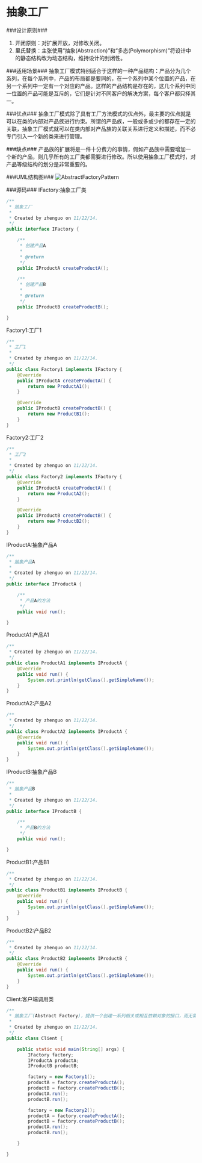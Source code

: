 抽象工厂
========

###设计原则###
1. 开闭原则：对扩展开放，对修改关闭。
2. 里氏替换：主张使用“抽象(Abstraction)”和“多态(Polymorphism)”将设计中的静态结构改为动态结构，维持设计的封闭性。

###适用场景###
  抽象工厂模式特别适合于这样的一种产品结构：产品分为几个系列，在每个系列中，产品的布局都是要同的，在一个系列中某个位置的产品，在另一个系列中一定有一个对应的产品。这样的产品结构是存在的，这几个系列中同一位置的产品可能是互斥的，它们是针对不同客户的解决方案，每个客户都只择其一。

###优点###
  抽象工厂模式除了具有工厂方法模式的优点外，最主要的优点就是可以在类的内部对产品族进行约束。所谓的产品族，一般或多或少的都存在一定的关联，抽象工厂模式就可以在类内部对产品族的关联关系进行定义和描述，而不必专门引入一个新的类来进行管理。

###缺点###
  产品族的扩展将是一件十分费力的事情，假如产品族中需要增加一个新的产品，则几乎所有的工厂类都需要进行修改。所以使用抽象工厂模式时，对产品等级结构的划分是非常重要的。

###UML结构图###
![AbstractFactoryPattern](https://94275.cn/imgs/post/AbstractFactoryPattern.png)

###源码###
IFactory:抽象工厂类
```java
/**
 * 抽象工厂
 *
 * Created by zhenguo on 11/22/14.
 */
public interface IFactory {

    /**
     * 创建产品A
     *
     * @return
     */
    public IProductA createProductA();

    /**
     * 创建产品B
     *
     * @return
     */
    public IProductB createProductB();

}
```

Factory1:工厂1
```java
/**
 * 工厂1
 *
 * Created by zhenguo on 11/22/14.
 */
public class Factory1 implements IFactory {
    @Override
    public IProductA createProductA() {
        return new ProductA1();
    }

    @Override
    public IProductB createProductB() {
        return new ProductB1();
    }
}
```

Factory2:工厂2
```java
/**
 * 工厂2
 *
 * Created by zhenguo on 11/22/14.
 */
public class Factory2 implements IFactory {
    @Override
    public IProductA createProductA() {
        return new ProductA2();
    }

    @Override
    public IProductB createProductB() {
        return new ProductB2();
    }
}
```

IProductA:抽象产品A
```java
/**
 * 抽象产品A
 *
 * Created by zhenguo on 11/22/14.
 */
public interface IProductA {

    /**
     * 产品A的方法
     */
    public void run();

}
```

ProductA1:产品A1
```java
/**
 * Created by zhenguo on 11/22/14.
 */
public class ProductA1 implements IProductA {
    @Override
    public void run() {
        System.out.println(getClass().getSimpleName());
    }
}
```

ProductA2:产品A2
```java
/**
 * Created by zhenguo on 11/22/14.
 */
public class ProductA2 implements IProductA {
    @Override
    public void run() {
        System.out.println(getClass().getSimpleName());
    }
}
```

IProductB:抽象产品B
```java
/**
 * 抽象产品B
 *
 * Created by zhenguo on 11/22/14.
 */
public interface IProductB {

    /**
     * 产品B的方法
     */
    public void run();

}
```

ProductB1:产品B1
```java
/**
 * Created by zhenguo on 11/22/14.
 */
public class ProductB1 implements IProductB {
    @Override
    public void run() {
        System.out.println(getClass().getSimpleName());
    }
}
```

ProductB2:产品B2
```java
/**
 * Created by zhenguo on 11/22/14.
 */
public class ProductB2 implements IProductB {
    @Override
    public void run() {
        System.out.println(getClass().getSimpleName());
    }
}
```

Client:客户端调用类
```java
/**
 * 抽象工厂(Abstract Factory)，提供一个创建一系列相关或相互依赖对象的接口，而无需指定他们具体的类。
 *
 * Created by zhenguo on 11/22/14.
 */
public class Client {

    public static void main(String[] args) {
        IFactory factory;
        IProductA productA;
        IProductB productB;

        factory = new Factory1();
        productA = factory.createProductA();
        productB = factory.createProductB();
        productA.run();
        productB.run();

        factory = new Factory2();
        productA = factory.createProductA();
        productB = factory.createProductB();
        productA.run();
        productB.run();

    }

}
```




